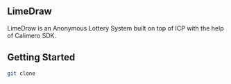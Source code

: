 ## LimeDraw

LimeDraw is an Anonymous Lottery System built on top of ICP with the help of Calimero SDK.

## Getting Started
```bash title="Terminal"
git clone 
```